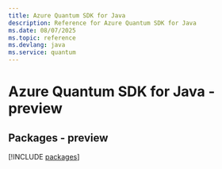 ```yaml
---
title: Azure Quantum SDK for Java
description: Reference for Azure Quantum SDK for Java
ms.date: 08/07/2025
ms.topic: reference
ms.devlang: java
ms.service: quantum
---
```

# Azure Quantum SDK for Java - preview
## Packages - preview
[!INCLUDE [packages](quantum-index.md)]